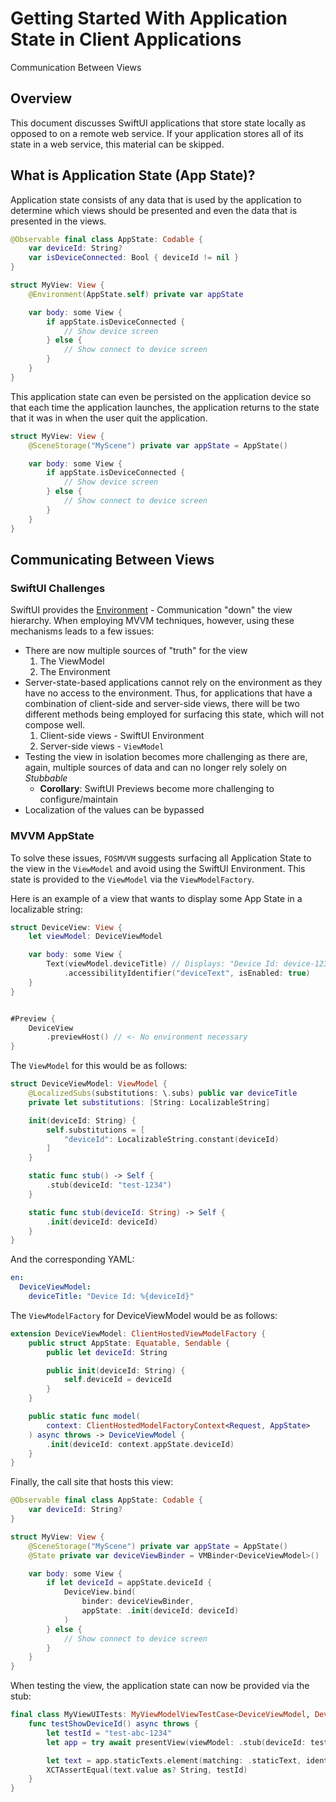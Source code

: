 # Getting Started With Application State in Client Applications

Communication Between Views

## Overview

This document discusses SwiftUI applications that store state locally as opposed to on a
remote web service.  If your application stores all of its state in a web service, this material
can be skipped.

## What is Application State (App State)?

Application state consists of any data that is used by the application to determine
which views should be presented and even the data that is presented in the views.

```swift
@Observable final class AppState: Codable {
    var deviceId: String?
    var isDeviceConnected: Bool { deviceId != nil }
}

struct MyView: View {
    @Environment(AppState.self) private var appState

    var body: some View {
        if appState.isDeviceConnected {
            // Show device screen
        } else {
            // Show connect to device screen
        }
    }
}
```

This application state can even be persisted on the application device so that
each time the application launches, the application returns to the state that it
was in when the user quit the application.

```swift
struct MyView: View {
    @SceneStorage("MyScene") private var appState = AppState()

    var body: some View {
        if appState.isDeviceConnected {
            // Show device screen
        } else {
            // Show connect to device screen
        }
    }
}
```

## Communicating Between Views

### SwiftUI Challenges

SwiftUI provides the  [Environment](https://developer.apple.com/documentation/swiftui/environment) - Communication "down" the view hierarchy.  When employing MVVM techniques, however, using these mechanisms leads to a few issues:

- There are now multiple sources of "truth" for the view
    1. The ViewModel
    1. The Environment
- Server-state-based applications cannot rely on the environment as they have no access to the environment.  Thus, for applications that have a combination of client-side and server-side views, there will be two different methods being employed for surfacing this state, which will not compose well.
    1. Client-side views - SwiftUI Environment
    1. Server-side views - ``ViewModel``
- Testing the view in isolation becomes more challenging as there are, again, multiple sources of data and can no longer rely solely on *Stubbable*
    - **Corollary**: SwiftUI Previews become more challenging to configure/maintain 
- Localization of the values can be bypassed

### MVVM AppState

To solve these issues, ``FOSMVVM`` suggests surfacing all Application State to the
view in the ``ViewModel`` and avoid using the SwiftUI Environment.  This state is
provided to the ``ViewModel`` via the ``ViewModelFactory``.

Here is an example of a view that wants to display some App State in a localizable
string:

```swift
struct DeviceView: View {
    let viewModel: DeviceViewModel

    var body: some View {
        Text(viewModel.deviceTitle) // Displays: "Device Id: device-123"
            .accessibilityIdentifier("deviceText", isEnabled: true)
    }
}


#Preview {
    DeviceView
        .previewHost() // <- No environment necessary
}
```

The ``ViewModel`` for this would be as follows:

```swift
struct DeviceViewModel: ViewModel {
    @LocalizedSubs(substitutions: \.subs) public var deviceTitle
    private let substitutions: [String: LocalizableString]

    init(deviceId: String) {
        self.substitutions = [
            "deviceId": LocalizableString.constant(deviceId)
        ]
    }

    static func stub() -> Self {
        .stub(deviceId: "test-1234")
    }

    static func stub(deviceId: String) -> Self {
        .init(deviceId: deviceId)
    }
}

```

And the corresponding YAML:

```yaml
en:
  DeviceViewModel:
    deviceTitle: "Device Id: %{deviceId}"
```

The ``ViewModelFactory`` for DeviceViewModel would be as follows:

```swift
extension DeviceViewModel: ClientHostedViewModelFactory {
    public struct AppState: Equatable, Sendable {
        public let deviceId: String

        public init(deviceId: String) {
            self.deviceId = deviceId
        }
    }

    public static func model(
        context: ClientHostedModelFactoryContext<Request, AppState>
    ) async throws -> DeviceViewModel {
        .init(deviceId: context.appState.deviceId)
    }
}
```

Finally, the call site that hosts this view:

```swift
@Observable final class AppState: Codable {
    var deviceId: String?
}

struct MyView: View {
    @SceneStorage("MyScene") private var appState = AppState()
    @State private var deviceViewBinder = VMBinder<DeviceViewModel>()

    var body: some View {
        if let deviceId = appState.deviceId {
            DeviceView.bind(
                binder: deviceViewBinder,
                appState: .init(deviceId: deviceId)
            )
        } else {
            // Show connect to device screen
        }
    }
}
```

When testing the view, the application state can now be provided via the
stub:

```swift
final class MyViewUITests: MyViewModelViewTestCase<DeviceViewModel, DeviceViewModelStubOperations>, @unchecked Sendable {
    func testShowDeviceId() async throws {
        let testId = "test-abc-1234"
        let app = try await presentView(viewModel: .stub(deviceId: testId))

        let text = app.staticTexts.element(matching: .staticText, identifier: "deviceText")
        XCTAssertEqual(text.value as? String, testId)
    }
}
```
